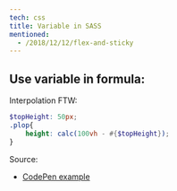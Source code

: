 ```yaml
---
tech: css
title: Variable in SASS
mentioned:
  - /2018/12/12/flex-and-sticky
---
```


## Use variable in formula:

Interpolation FTW:
```scss
$topHeight: 50px;
.plop{
    height: calc(100vh - #{$topHeight});
}
```

Source:
- [CodePen example](https://codepen.io/thebabydino/pen/hgFno)